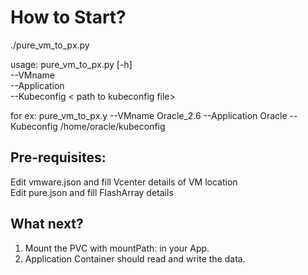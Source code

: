 # How to Start?

./pure_vm_to_px.py

usage: pure_vm_to_px.py [-h]  
       --VMname <vmname>   
       --Application <application name>   
       --Kubeconfig  < path to kubeconfig file>   

for ex: pure_vm_to_px.y --VMname Oracle_2.6 --Application Oracle --Kubeconfig /home/oracle/kubeconfig  

## Pre-requisites:

Edit vmware.json and fill Vcenter details of VM location  
Edit pure.json and fill FlashArray details   



## What next?  

1. Mount the PVC with mountPath: in your App.   
2. Application Container should read and write the data.  

